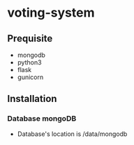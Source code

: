 # voting-system
## Prequisite
- mongodb
- python3
- flask
- gunicorn

## Installation
### Database mongoDB
- Database's location is /data/mongodb

